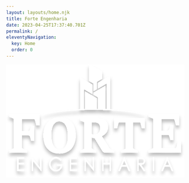 ```yaml
---
layout: layouts/home.njk
title: Forte Engenharia
date: 2023-04-25T17:37:40.701Z
permalink: /
eleventyNavigation:
  key: Home
  order: 0
---
```

![Logo Forte Engenharia](/static/img/logo.svg)